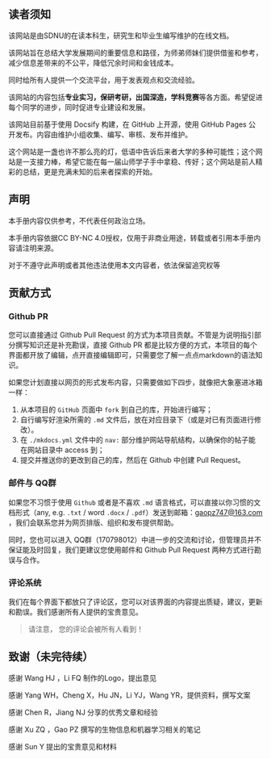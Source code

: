 ## 读者须知
该网站是由SDNU的在读本科生，研究生和毕业生编写维护的在线文档。

该网站旨在总结大学发展期间的重要信息和路径，为师弟师妹们提供借鉴和参考，减少信息差带来的不公平，降低冗余时间和金钱成本。

同时给所有人提供一个交流平台，用于发表观点和交流经验。

该网站的内容包括**专业实习，保研考研，出国深造，学科竞赛**等各方面。希望促进每个同学的进步，同时促进专业建设和发展。

该网站目前基于使用 Docsify 构建，在 GitHub 上开源，使用 GitHub Pages 公开发布。内容由维护小组收集、编写、审核、发布并维护。

这个网站是一盏也许不那么亮的灯，低语中告诉后来者大学的多种可能性；这个网站是一支接力棒，希望它能在每一届山师学子手中拿稳、传好；这个网站是前人精彩的总结，更是充满未知的后来者探索的开始。


## 声明
本手册内容仅供参考，不代表任何政治立场。

本手册内容依据CC BY-NC 4.0授权，仅用于非商业用途，转载或者引用本手册内容请注明来源。

对于不遵守此声明或者其他违法使用本文内容者，依法保留追究权等


## 贡献方式
### Github PR
您可以直接通过 Github Pull Request 的方式为本项目贡献。不管是为说明指引部分撰写知识还是补充勘误，直接 Github PR 都是比较方便的方式，本项目的每个界面都开放了编辑，点开直接编辑即可，只需要您了解一点点markdown的语法知识。

如果您计划直接以网页的形式发布内容，只需要做如下四步，就像把大象塞进冰箱一样：

1. 从本项目的 `GitHub`  页面中 `fork` 到自己的库，开始进行编写；
2. 自行编写好渲染所需的 `.md` 文件后，放在对应目录下（或是对已有页面进行修改）。
3. 在 `./mkdocs.yml` 文件中的 `nav:` 部分维护网站导航结构，以确保你的帖子能在网站目录中 access 到；
4. 提交并推送你的更改到自己的库，然后在 Github 中创建 Pull Request。

### 邮件与 QQ群
如果您不习惯于使用 `Github` 或者是不喜欢 `.md` 语言格式，可以直接以你习惯的文档形式（any, e.g. `.txt` / word `.docx` / `.pdf`）发送到邮箱：gaopz747@163.com ，我们会联系您并为网页排版、组织和发布提供帮助。

同时，您也可以进入 QQ群（170798012）中进一步的交流和讨论，但管理员并不保证能及时回复，我们更建议您使用邮件和 Github Pull Request 两种方式进行勘误与合作。

### 评论系统

我们在每个界面下都放只了评论区，您可以对该界面的内容提出质疑，建议，更新和勘误。我们感谢所有人提供的宝贵意见。

> 请注意， 您的评论会被所有人看到！

## 致谢（未完待续）
感谢 Wang HJ ，Li FQ 制作的Logo，提出意见

感谢 Yang WH，Cheng X，Hu JN，Li YJ，Wang YR，提供资料，撰写文案

感谢 Chen R，Jiang NJ 分享的优秀文章和经验

感谢 Xu ZQ ，Gao PZ 撰写的生物信息和机器学习相关的笔记

感谢 Sun Y 提出的宝贵意见和材料
